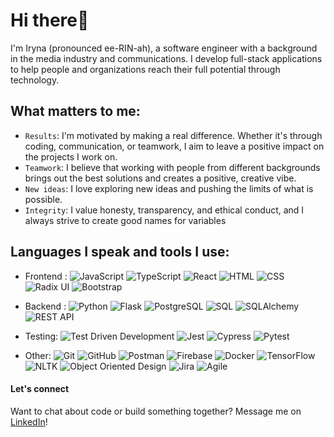 # Hi there👋 

I'm Iryna (pronounced ee-RIN-ah), a software engineer with a background in the media industry and communications. I develop full-stack applications to help people and organizations reach their full potential through technology. 

## What matters to me: 
* `Results`: I'm motivated by making a real difference. Whether it's through coding, communication, or teamwork, I aim to leave a positive impact on the projects I work on.
* `Teamwork`: I believe that working with people from different backgrounds brings out the best solutions and creates a positive, creative vibe.
* `New ideas`: I love exploring new ideas and pushing the limits of what is possible.
* `Integrity`: I value honesty, transparency, and ethical conduct, and I always strive to create good names for variables

## Languages I speak and tools I use:
- Frontend : <img src="https://img.shields.io/badge/-JavaScript-F7DF1E?logo=javascript&logoColor=black" alt="JavaScript" aria-label="JavaScript">   <img src="https://img.shields.io/badge/-TypeScript-007ACC?logo=typescript&logoColor=white" alt="TypeScript" aria-label="TypeScript">  <img src="https://img.shields.io/badge/-React-61DAFB?logo=react&logoColor=black" alt="React" aria-label="React"> <img src="https://img.shields.io/badge/-HTML-E34F26?logo=html5&logoColor=white" alt="HTML" aria-label="HTML"> <img src="https://img.shields.io/badge/-CSS-1572B6?logo=css3&logoColor=white" alt="CSS" aria-label="CSS"> <img src="https://img.shields.io/badge/-Radix%20UI-000000?logo=radix-ui&logoColor=white" alt="Radix UI" aria-label="Radix UI"> <img src="https://img.shields.io/badge/-Bootstrap-7952B3?logo=bootstrap&logoColor=white" alt="Bootstrap" aria-label="Bootstrap">

- Backend : <img src="https://img.shields.io/badge/-Python-3776AB?logo=python&logoColor=white" alt="Python" aria-label="Python"> <img src="https://img.shields.io/badge/-Flask-000000?logo=flask&logoColor=white" alt="Flask" aria-label="Flask"> <img src="https://img.shields.io/badge/-PostgreSQL-4169E1?logo=postgresql&logoColor=white" alt="PostgreSQL" aria-label="PostgreSQL"> <img src="https://img.shields.io/badge/-SQL-4479A1?logo=sql&logoColor=white" alt="SQL" aria-label="SQL"> <img src="https://img.shields.io/badge/-SQLAlchemy-D71F00?logo=sqlalchemy&logoColor=white" alt="SQLAlchemy" aria-label="SQLAlchemy"> <img src="https://img.shields.io/badge/-REST API-02569B?logo=restapi&logoColor=white" alt="REST API" aria-label="REST API">

- Testing: <img src="https://img.shields.io/badge/-Test Driven Development-333333?logo=test&logoColor=white" alt="Test Driven Development" aria-label="Test Driven Development"> <img src="https://img.shields.io/badge/-Jest-C21325?logo=jest&logoColor=white" alt="Jest" aria-label="Jest"> <img src="https://img.shields.io/badge/-Cypress-17202C?logo=cypress&logoColor=white" alt="Cypress" aria-label="Cypress"> <img src="https://img.shields.io/badge/-Pytest-0A9EDC?logo=pytest&logoColor=white" alt="Pytest" aria-label="Pytest">

- Other: <img src="https://img.shields.io/badge/-Git-F05032?logo=git&logoColor=white" alt="Git" aria-label="Git"> <img src="https://img.shields.io/badge/-GitHub-181717?logo=github&logoColor=white" alt="GitHub" aria-label="GitHub"> <img src="https://img.shields.io/badge/-Postman-FF6C37?logo=postman&logoColor=white" alt="Postman" aria-label="Postman"> <img src="https://img.shields.io/badge/-Firebase-FFCA28?logo=firebase&logoColor=black" alt="Firebase" aria-label="Firebase">
<img src="https://img.shields.io/badge/-Docker-2496ED?logo=docker&logoColor=white" alt="Docker" aria-label="Docker"> <img src="https://img.shields.io/badge/-TensorFlow-FF6F00?logo=tensorflow&logoColor=white" alt="TensorFlow" aria-label="TensorFlow">
<img src="https://img.shields.io/badge/-NLTK-85BAE1?logo=nltk&logoColor=black" alt="NLTK" aria-label="NLTK"> <img src="https://img.shields.io/badge/-Object Oriented Design-007ACC?logo=design&logoColor=white" alt="Object Oriented Design" aria-label="Object Oriented Design"> <img src="https://img.shields.io/badge/-Jira-0052CC?logo=jira&logoColor=white" alt="Jira" aria-label="Jira"> <img src="https://img.shields.io/badge/-Agile-00D09C?logo=agile&logoColor=white" alt="Agile" aria-label="Agile">



#### Let's connect 
Want to chat about code or build something together? Message me on [LinkedIn](https://www.linkedin.com/in/trushmi/)!


<!--
**trushmi/trushmi** is a ✨ _special_ ✨ repository because its `README.md` (this file) appears on your GitHub profile.

Here are some ideas to get you started:

- 🔭 I’m currently working on ...
- 🌱 I’m currently learning ...
- 👯 I’m looking to collaborate on ...
- 🤔 I’m looking for help with ...
- 💬 Ask me about ...
- 📫 How to reach me: ...
- 😄 Pronouns: ...
- ⚡ Fun fact: ...
-->
